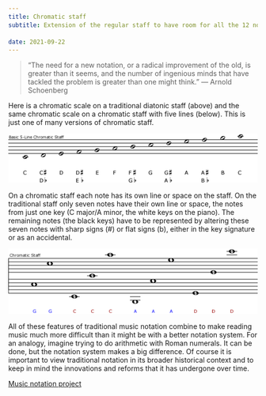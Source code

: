 ```yaml
---
title: Chromatic staff
subtitle: Extension of the regular staff to have room for all the 12 notes

date: 2021-09-22
---
```


> “The need for a new notation, or a radical improvement of the old, is greater than it seems, and the number of ingenious minds that have tackled the problem is greater than one might think.” — Arnold Schoenberg

Here is a chromatic scale on a traditional diatonic staff (above) and the same chromatic scale on a chromatic staff with five lines (below). This is just one of many versions of chromatic staff.

![](./chromatic-staff.png)

On a chromatic staff each note has its own line or space on the staff. On the traditional staff only seven notes have their own line or space, the notes from just one key (C major/A minor, the white keys on the piano). The remaining notes (the black keys) have to be represented by altering these seven notes with sharp signs (#) or flat signs (b), either in the key signature or as an accidental.

![](./octaves-chromatic-5-line.png)

All of these features of traditional music notation combine to make reading music much more difficult than it might be with a better notation system. For an analogy, imagine trying to do arithmetic with Roman numerals. It can be done, but the notation system makes a big difference. Of course it is important to view traditional notation in its broader historical context and to keep in mind the innovations and reforms that it has undergone over time.

[Music notation project](http://musicnotation.org/)
